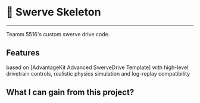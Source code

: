# 🍁 Swerve Skeleton

---
Teamm 5516's custom swerve drive code.

## Features
based on [AdvantageKit Advanced SwerveDrive Template] with high-level drivetrain controls, realistic physics simulation and log-replay compatibility

## What I can gain from this project?
